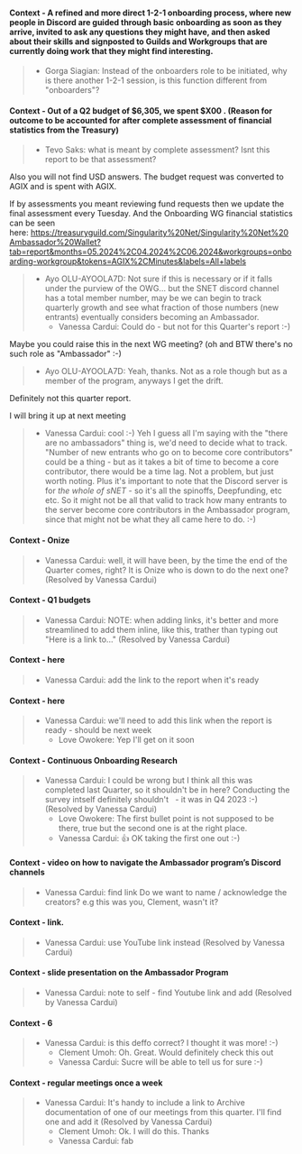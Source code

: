 #### Context - A refined and more direct 1-2-1 onboarding process, where new people in Discord are guided through basic onboarding as soon as they arrive, invited to ask any questions they might have, and then asked about their skills and signposted to Guilds and Workgroups that are currently doing work that they might find interesting.
> * Gorga Siagian: Instead of the onboarders role to be initiated, why is there another 1-2-1 session, is this function different from "onboarders"?
> 
#### Context - Out of a Q2 budget of $6,305, we spent $X00 . (Reason for outcome to be accounted for after complete assessment of financial statistics from the Treasury)
> * Tevo Saks: what is meant by complete assessment?
Isnt this report to be that assessment? 

Also you will not find USD answers.
The budget request was converted to AGIX and is spent with AGIX.

If by assessments you meant reviewing fund requests then we update the final assessment every Tuesday.
And the Onboarding WG financial statistics can be seen here: https://treasuryguild.com/Singularity%20Net/Singularity%20Net%20Ambassador%20Wallet?tab=report&months=05.2024%2C04.2024%2C06.2024&workgroups=onboarding-workgroup&tokens=AGIX%2CMinutes&labels=All+labels
> 
> * Ayo OLU-AYOOLA7D: Not sure if this is necessary or if it falls under the purview of the OWG... but the SNET discord channel has a total member number, may be we can begin to track quarterly growth and see what fraction of those numbers (new entrants) eventually considers becoming an Ambassador.
>   - Vanessa Cardui: Could do - but not for this Quarter's report :-)

Maybe you could raise this in the next WG meeting?
(oh and BTW there's no such role as "Ambassador" :-)
>   - Ayo OLU-AYOOLA7D: Yeah, thanks.
Not as a role though but as a member of the program, anyways I get the drift.

Definitely not this quarter report.

I will bring it up at next meeting
>   - Vanessa Cardui: cool :-)
Yeh I guess all I'm saying with the "there are no ambassadors" thing is, we'd need to decide what to track. "Number of new entrants who go on to become core contributors" could be a thing - but as it takes a bit of time to become a core contributor, there would be a time lag. Not a problem, but just worth noting. 
Plus it's important to note that the Discord server is for *the whole of sNET* - so it's all the spinoffs, Deepfunding, etc etc. So it might not be all that valid to track how many entrants to the server become core contributors in the Ambassador program, since that might not be what they all came here to do. :-)
> 
#### Context - Onize
> * Vanessa Cardui: well, it will have been, by the time the end of the Quarter comes, right? It is Onize who is down to do the next one? (Resolved by Vanessa Cardui)
> 
#### Context - Q1 budgets
> * Vanessa Cardui: NOTE: when adding links, it's better and more streamlined to add them inline, like this, trather than typing out "Here is a link to..." (Resolved by Vanessa Cardui)
> 
#### Context - here
> * Vanessa Cardui: add the link to the report when it's ready
> 
#### Context - here
> * Vanessa Cardui: we'll need to add this link when the report is ready - should be next week
>   - Love Owokere: Yep
I'll get on it soon
> 
#### Context - Continuous Onboarding Research
> * Vanessa Cardui: I could be wrong but I think all this was completed last Quarter, so it shouldn't be in here? Conducting the survey intself definitely shouldn't   - it was in Q4 2023 :-) (Resolved by Vanessa Cardui)
>   - Love Owokere: The first bullet point is not supposed to be there, true but the second one is at the right place.
>   - Vanessa Cardui: 👍 OK taking the first one out :-)
> 
#### Context - video on how to navigate the Ambassador program’s Discord channels
> * Vanessa Cardui: find link
Do we want to name / acknowledge the creators? e.g this was you, Clement, wasn't it?
> 
#### Context - link.
> * Vanessa Cardui: use YouTube link instead (Resolved by Vanessa Cardui)
> 
#### Context - slide presentation on the Ambassador Program
> * Vanessa Cardui: note to self - find Youtube link and add (Resolved by Vanessa Cardui)
> 
#### Context - 6
> * Vanessa Cardui: is this deffo correct? I thought it was more! :-)
>   - Clement Umoh: Oh. Great. Would definitely check this out
>   - Vanessa Cardui: Sucre will be able to tell us for sure :-)
> 
#### Context - regular meetings once a week
> * Vanessa Cardui: It's handy to include a link to Archive documentation of one of our meetings from this quarter. I'll find one and add it (Resolved by Vanessa Cardui)
>   - Clement Umoh: Ok. I will do this. Thanks
>   - Vanessa Cardui: fab
> 
